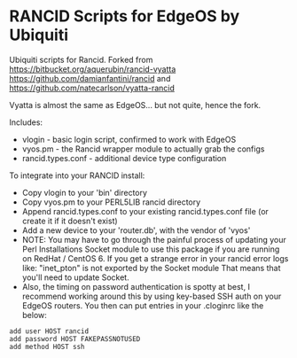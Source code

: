 RANCID Scripts for EdgeOS by Ubiquiti
======

Ubiquiti scripts for Rancid.  Forked from
https://bitbucket.org/aquerubin/rancid-vyatta
https://github.com/damianfantini/rancid and
https://github.com/natecarlson/vyatta-rancid

Vyatta is almost the same as EdgeOS... but not quite, hence the fork.

Includes:

* vlogin - basic login script, confirmed to work with EdgeOS
* vyos.pm - the Rancid wrapper module to actually grab the configs
* rancid.types.conf - additional device type configuration

To integrate into your RANCID install:

* Copy vlogin to your 'bin' directory
* Copy vyos.pm to your PERL5LIB rancid directory
* Append rancid.types.conf to your existing rancid.types.conf file (or create it if it doesn't exist)
* Add a new device to your 'router.db', with the vendor of 'vyos'
* NOTE: You may have to go through the painful process of updating your Perl Installations Socket module to use this package if you are running on RedHat / CentOS 6. If you get a strange error in your rancid error logs like: 
"inet_pton" is not exported by the Socket module
That means that you'll need to update Socket.
* Also, the timing on password authentication is spotty at best, I recommend working around this by using key-based SSH auth on your EdgeOS routers. You then can put entries in your .cloginrc like the below:

```
add user HOST rancid 
add password HOST FAKEPASSNOTUSED
add method HOST ssh
```
